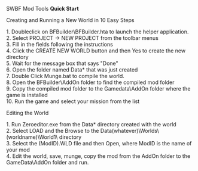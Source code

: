 SWBF Mod Tools **Quick Start**

Creating and Running a New World in 10 Easy Steps

1\. Doubleclick on BFBuilder\\BFBuilder.hta to launch the helper application.  
2\. Select PROJECT -> NEW PROJECT from the toolbar menus  
3\. Fill in the fields following the instructions  
4\. Click the CREATE NEW WORLD button and then Yes to create the new directory  
5\. Wait for the message box that says "Done"  
6\. Open the folder named Data\* that was just created  
7\. Double Click Munge.bat to compile the world.  
8\. Open the BFBuilder\\AddOn folder to find the compiled mod folder  
9\. Copy the compiled mod folder to the Gamedata\\AddOn folder where the game is installed  
10\. Run the game and select your mission from the list  

Editing the World

1\. Run Zeroeditor.exe from the Data\* directory created with the world  
2\. Select LOAD and the Browse to the Data(whatever)\\Worlds\\(worldname)\\World1\\ directory  
3\. Select the (ModID).WLD file and then Open, where ModID is the name of your mod  
4\. Edit the world, save, munge, copy the mod from the AddOn folder to the GameData\\AddOn folder and run.